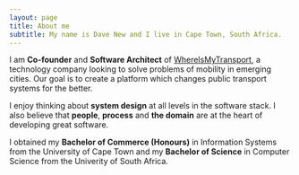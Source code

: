 ```yaml
---
layout: page
title: About me
subtitle: My name is Dave New and I live in Cape Town, South Africa.
---
```


I am **Co-founder** and **Software Architect** of [WhereIsMyTransport](https://whereismytransport.com), a technology company looking to solve problems of mobility in emerging cities. Our goal is to create a platform which changes public transport systems for the better.

I enjoy thinking about **system design** at all levels in the software stack. I also believe that **people**, **process** and **the domain** are at the heart of developing great software.

I obtained my **Bachelor of Commerce (Honours)** in Information Systems from the University of Cape Town and my **Bachelor of Science** in Computer Science from the Univerity of South Africa.
